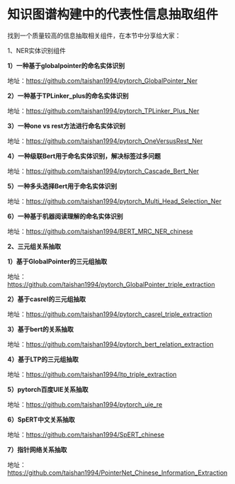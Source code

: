 # 知识图谱构建中的代表性信息抽取组件

找到一个质量较高的信息抽取相关组件，在本节中分享给大家：

1、NER实体识别组件

**1）一种基于globalpointer的命名实体识别**

地址：https://github.com/taishan1994/pytorch_GlobalPointer_Ner

**2）一种基于TPLinker_plus的命名实体识别**

地址：https://github.com/taishan1994/pytorch_TPLinker_Plus_Ner

**3）一种one vs rest方法进行命名实体识别**

地址：https://github.com/taishan1994/pytorch_OneVersusRest_Ner

**4）一种级联Bert用于命名实体识别，解决标签过多问题**

地址：https://github.com/taishan1994/pytorch_Cascade_Bert_Ner

**5）一种多头选择Bert用于命名实体识别**

地址：https://github.com/taishan1994/pytorch_Multi_Head_Selection_Ner

**6）一种基于机器阅读理解的命名实体识别**

地址：https://github.com/taishan1994/BERT_MRC_NER_chinese

**2、三元组关系抽取**

**1）基于GlobalPointer的三元组抽取**

地址：https://github.com/taishan1994/pytorch_GlobalPointer_triple_extraction

**2）基于casrel的三元组抽取**

地址：https://github.com/taishan1994/pytorch_casrel_triple_extraction

**3）基于bert的关系抽取**

地址：https://github.com/taishan1994/pytorch_bert_relation_extraction

**4）基于LTP的三元组抽取**

地址：https://github.com/taishan1994/ltp_triple_extraction

**5）pytorch百度UIE关系抽取**

地址：https://github.com/taishan1994/pytorch_uie_re

**6）SpERT中文关系抽取**

地址：https://github.com/taishan1994/SpERT_chinese

**7）指针网络关系抽取**

地址：https://github.com/taishan1994/PointerNet_Chinese_Information_Extraction

